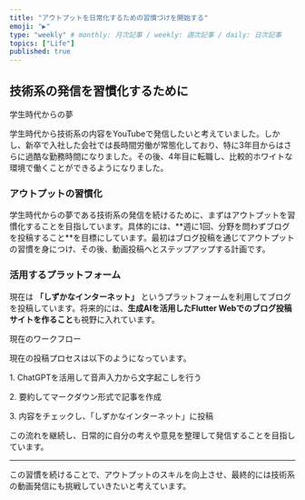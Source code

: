 ```yaml
---
title: "アウトプットを日常化するための習慣づけを開始する"
emoji: "▶️"
type: "weekly" # monthly: 月次記事 / weekly: 週次記事 / daily: 日次記事
topics: ["Life"]
published: true
---
```


##  技術系の発信を習慣化するために

 学生時代からの夢

学生時代から技術系の内容をYouTubeで発信したいと考えていました。しかし、新卒で入社した会社では長時間労働が常態化しており、特に3年目からはさらに過酷な勤務時間になりました。その後、4年目に転職し、比較的ホワイトな環境で働くことができるようになりました。

###  アウトプットの習慣化

学生時代からの夢である技術系の発信を続けるために、まずはアウトプットを習慣化することを目指しています。具体的には、\*\*週に1回、分野を問わずブログを投稿すること\*\*を目標にしています。最初はブログ投稿を通じてアウトプットの習慣を身につけ、その後、動画投稿へとステップアップする計画です。

###  活用するプラットフォーム

現在は **「しずかなインターネット」** というプラットフォームを利用してブログを投稿しています。将来的には、**生成AIを活用したFlutter Webでのブログ投稿サイトを作ること**も視野に入れています。

 現在のワークフロー

現在の投稿プロセスは以下のようになっています。

1\. ChatGPTを活用して音声入力から文字起こしを行う 

2\. 要約してマークダウン形式で記事を作成

3\. 内容をチェックし、「しずかなインターネット」に投稿

この流れを継続し、日常的に自分の考えや意見を整理して発信することを目指しています。

---

この習慣を続けることで、アウトプットのスキルを向上させ、最終的には技術系の動画発信にも挑戦していきたいと考えています。

